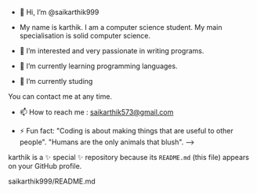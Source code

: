 - 👋 Hi, I’m @saikarthik999
 
- My name is karthik. I am a computer science student. My main specialisation is solid computer science.

- 👀 I’m interested and very passionate in writing programs.

- 🌱 I’m currently learning programming languages.

- 🌱 I’m currently studing

You can contact me at any time.

- 📫 How to reach me : saikarthik573@gmail.com

- ⚡ Fun fact: "Coding is about making things that are useful to other people".
                "Humans are the only animals that blush".
-->

karthik is a ✨ special ✨ repository because its `README.md` (this file) appears on your GitHub profile.

saikarthik999/README.md









